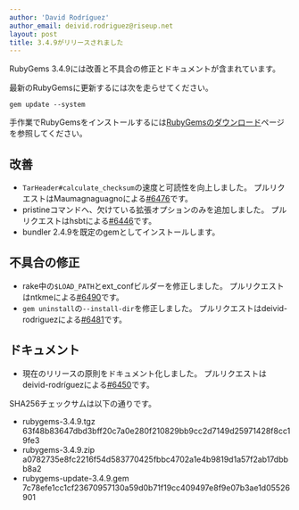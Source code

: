 ```yaml
---
author: 'David Rodríguez'
author_email: deivid.rodriguez@riseup.net
layout: post
title: 3.4.9がリリースされました
---
```


RubyGems 3.4.9には改善と不具合の修正とドキュメントが含まれています。

最新のRubyGemsに更新するには次を走らせてください。

    gem update --system

手作業でRubyGemsをインストールするには[RubyGemsのダウンロード][download]ページを参照してください。


## 改善

* `TarHeader#calculate_checksum`の速度と可読性を向上しました。
  プルリクエストはMaumagnaguagnoによる[#6476](https://github.com/rubygems/rubygems/pull/6476)です。
* pristineコマンドへ、欠けている拡張オプションのみを追加しました。
  プルリクエストはhsbtによる[#6446](https://github.com/rubygems/rubygems/pull/6446)です。
* bundler 2.4.9を既定のgemとしてインストールします。

## 不具合の修正

* rake中の`$LOAD_PATH`とext_confビルダーを修正しました。
  プルリクエストはntkmeによる[#6490](https://github.com/rubygems/rubygems/pull/6490)です。
* `gem uninstall`の`--install-dir`を修正しました。
  プルリクエストはdeivid-rodriguezによる[#6481](https://github.com/rubygems/rubygems/pull/6481)です。

## ドキュメント

* 現在のリリースの原則をドキュメント化しました。
  プルリクエストはdeivid-rodríguezによる[#6450](https://github.com/rubygems/rubygems/pull/6450)です。


SHA256チェックサムは以下の通りです。

* rubygems-3.4.9.tgz
  63f48b83647dbd3bff20c7a0e280f210829bb9cc2d7149d25971428f8cc19fe3
* rubygems-3.4.9.zip  
  a0782735e8fc2216f54d583770425fbbc4702a1e4b9819d1a57f2ab17dbbb8a2
* rubygems-update-3.4.9.gem  
  7c78efe1cc1cf23670957130a59d0b71f19cc409497e8f9e07b3ae1d05526901


[download]: https://rubygems.org/pages/download

